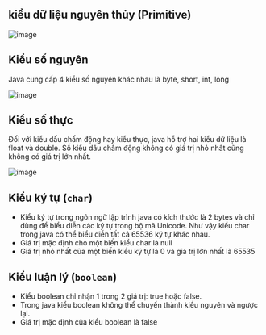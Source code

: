 ## kiểu dữ liệu nguyên thủy (Primitive)
![image](https://user-images.githubusercontent.com/70504465/117688189-befe6380-b1e2-11eb-92d4-c56a648ec6dc.png)

## Kiểu số nguyên
Java cung cấp 4 kiểu số nguyên khác nhau là byte, short, int, long
  
  ![image](https://user-images.githubusercontent.com/70504465/117689331-d12cd180-b1e3-11eb-98ae-40220c9d68b3.png)
  
## Kiểu số thực
Đối với kiểu dấu chấm động hay kiểu thực, java hỗ trợ hai kiểu dữ liệu là float và double. 
Số kiểu dấu chấm động không có giá trị nhỏ nhất cũng không có giá trị lớn nhất.

![image](https://user-images.githubusercontent.com/70504465/117689507-046f6080-b1e4-11eb-9575-996d84b57aa8.png)

## Kiểu ký tự (`char`)
 + Kiểu ký tự trong ngôn ngữ lập trình java có kích thước là 2 bytes và chỉ dùng để biểu diễn các ký tự trong bộ mã Unicode. Như vậy kiểu char trong java có thể biểu diễn tất cả 65536 ký tự khác nhau. 
 + Giá trị mặc định cho một biến kiểu char là null
 + Giá trị nhỏ nhất của một biến kiểu ký tự là 0 và giá trị lớn nhất là 65535

## Kiểu luận lý (`boolean`)
 + Kiểu boolean chỉ nhận 1 trong 2 giá trị: true hoặc false.
 + Trong java kiểu boolean không thể chuyển thành kiểu nguyên và ngược lại.
 + Giá trị mặc định của kiểu boolean là false
